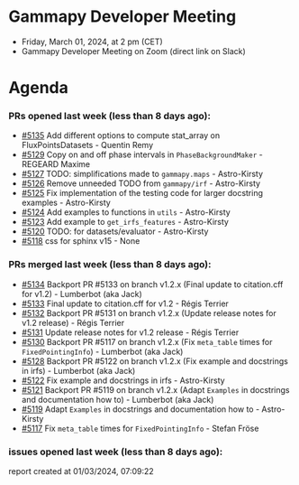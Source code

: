 # Gammapy Developer Meeting 
 * Friday, March 01, 2024, at 2 pm (CET) 
 * Gammapy Developer Meeting on Zoom (direct link on Slack) 
# Agenda

### PRs opened last week (less than 8 days ago): 
* [#5135](https://github.com/gammapy/gammapy/pull/5135) Add different options to compute stat_array on FluxPointsDatasets - Quentin Remy
* [#5129](https://github.com/gammapy/gammapy/pull/5129) Copy on and off phase intervals in `PhaseBackgroundMaker` - REGEARD Maxime
* [#5127](https://github.com/gammapy/gammapy/pull/5127) TODO: simplifications made to `gammapy.maps` - Astro-Kirsty
* [#5126](https://github.com/gammapy/gammapy/pull/5126) Remove unneeded TODO from `gammapy/irf` - Astro-Kirsty
* [#5125](https://github.com/gammapy/gammapy/pull/5125) Fix implementation of the testing code for larger docstring examples - Astro-Kirsty
* [#5124](https://github.com/gammapy/gammapy/pull/5124) Add examples to functions in `utils` - Astro-Kirsty
* [#5123](https://github.com/gammapy/gammapy/pull/5123) Add example to `get_irfs_features` - Astro-Kirsty
* [#5120](https://github.com/gammapy/gammapy/pull/5120) TODO: for datasets/evaluator - Astro-Kirsty
* [#5118](https://github.com/gammapy/gammapy/pull/5118) css for sphinx v15 - None

### PRs merged last week (less than 8 days ago): 
* [#5134](https://github.com/gammapy/gammapy/pull/5134) Backport PR #5133 on branch v1.2.x (Final update to citation.cff for v1.2) - Lumberbot (aka Jack)
* [#5133](https://github.com/gammapy/gammapy/pull/5133) Final update to citation.cff for v1.2 - Régis Terrier
* [#5132](https://github.com/gammapy/gammapy/pull/5132) Backport PR #5131 on branch v1.2.x (Update release notes for v1.2 release) - Régis Terrier
* [#5131](https://github.com/gammapy/gammapy/pull/5131) Update release notes for v1.2 release - Régis Terrier
* [#5130](https://github.com/gammapy/gammapy/pull/5130) Backport PR #5117 on branch v1.2.x (Fix `meta_table` times for `FixedPointingInfo`) - Lumberbot (aka Jack)
* [#5128](https://github.com/gammapy/gammapy/pull/5128) Backport PR #5122 on branch v1.2.x (Fix example and docstrings in irfs) - Lumberbot (aka Jack)
* [#5122](https://github.com/gammapy/gammapy/pull/5122) Fix example and docstrings in irfs - Astro-Kirsty
* [#5121](https://github.com/gammapy/gammapy/pull/5121) Backport PR #5119 on branch v1.2.x (Adapt `Examples` in docstrings and documentation how to) - Lumberbot (aka Jack)
* [#5119](https://github.com/gammapy/gammapy/pull/5119) Adapt `Examples` in docstrings and documentation how to - Astro-Kirsty
* [#5117](https://github.com/gammapy/gammapy/pull/5117) Fix `meta_table` times for `FixedPointingInfo` - Stefan Fröse

### issues opened last week (less than 8 days ago): 

 report created at 01/03/2024, 07:09:22